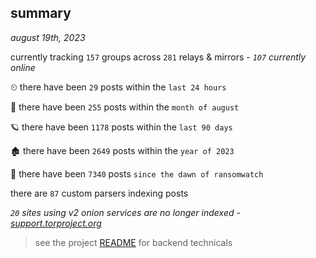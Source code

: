 
## summary
_august 19th, 2023_

currently tracking `157` groups across `281` relays & mirrors - _`107` currently online_

⏲ there have been `29` posts within the `last 24 hours`

🦈 there have been `255` posts within the `month of august`

🪐 there have been `1178` posts within the `last 90 days`

🏚 there have been `2649` posts within the `year of 2023`

🦕 there have been `7340` posts `since the dawn of ransomwatch`

there are `87` custom parsers indexing posts

_`20` sites using v2 onion services are no longer indexed - [support.torproject.org](https://support.torproject.org/onionservices/v2-deprecation/)_

> see the project [README](https://github.com/joshhighet/ransomwatch#ransomwatch--) for backend technicals
